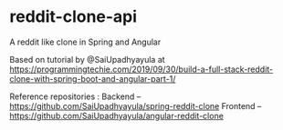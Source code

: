 # reddit-clone-api
A reddit like clone in Spring and Angular

Based on tutorial by @SaiUpadhyayula at https://programmingtechie.com/2019/09/30/build-a-full-stack-reddit-clone-with-spring-boot-and-angular-part-1/ 

Reference repositories :
Backend – https://github.com/SaiUpadhyayula/spring-reddit-clone
Frontend – https://github.com/SaiUpadhyayula/angular-reddit-clone

